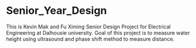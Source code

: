 # Senior_Year_Design

This is Kevin Mak and Fu Ximing Senior Design Project for Electrical Engineering at Dalhousie university.
Goal of this project is to measure water height using ultrasound and phase shift method to measure distance.
